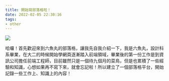 ```yaml
---
title: 開始寫部落格啦！
date: 2022-02-05 22:30:16
tags:
- other
---
```


![](road.jpg)

哈囉！首先歡迎來到六魚丸的部落格，讓我先自我介紹一下，我是六魚丸，設計科系畢業，在大二的時候開始學網頁逐漸踏入前端領域，畢業後的第一份工作是到資訊公司擔任前端工程師，目前雖然只是一個待九個月的菜鳥，但是也累積了一些經驗和知識，心想如果再不寫下來，就會忘記啦！所以建立了一個部落格平台，開始記錄一些工作上、知識上的內容！